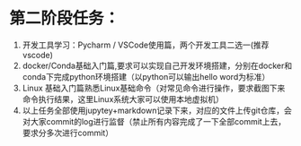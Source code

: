 # 第二阶段任务：

1. 开发工具学习：Pycharm / VSCode使用篇，两个开发工具二选一(推荐vscode)
2. docker/Conda基础入门篇,要求可以实现自己开发环境搭建，分别在docker和conda下完成python环境搭建（以python可以输出hello word为标准）
3. Linux 基础入门篇熟悉Linux基础命令（对常见命令进行操作，要求截图下来命令执行结果，这里Linux系统大家可以使用本地虚拟机）
4. 以上任务全部使用jupytey+markdown记录下来，对应的文件上传git仓库，会对大家commit的log进行监督（禁止所有内容完成了一下全部commit上去，要求分多次进行commit）
